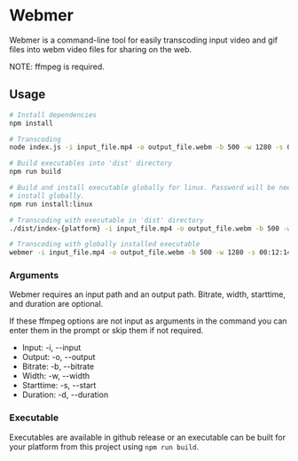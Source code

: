 # Webmer

Webmer is a command-line tool for easily transcoding input video and gif files into webm video files for sharing on the web.

NOTE: ffmpeg is required.

## Usage
```bash
# Install dependencies
npm install

# Transcoding
node index.js -i input_file.mp4 -o output_file.webm -b 500 -w 1280 -s 00:12:14 -d 00:00:15

# Build executables into 'dist' directory
npm run build

# Build and install executable globally for linux. Password will be needed to
# install globally.
npm run install:linux

# Transcoding with executable in 'dist' directory
./dist/index-{platform} -i input_file.mp4 -o output_file.webm -b 500 -w 1280 -s 00:12:14 -d 00:00:15

# Transcoding with globally installed executable
webmer -i input_file.mp4 -o output_file.webm -b 500 -w 1280 -s 00:12:14 -d 00:00:15
```

### Arguments
Webmer requires an input path and an output path. Bitrate, width, starttime, and duration are optional.

If these ffmpeg options are not input as arguments in the command you can enter them in the prompt or skip them if not required. 

* Input: -i, --input
* Output: -o, --output
* Bitrate: -b, --bitrate
* Width: -w, --width
* Starttime: -s, --start
* Duration: -d, --duration

### Executable
Executables are available in github release or an executable can be built for your platform from this project using `npm run build`.
